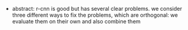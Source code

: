 - abstract: r-cnn is good but has several clear problems. we consider three different ways to fix the problems, which are orthogonal: we evaluate them on their own and also combine them
